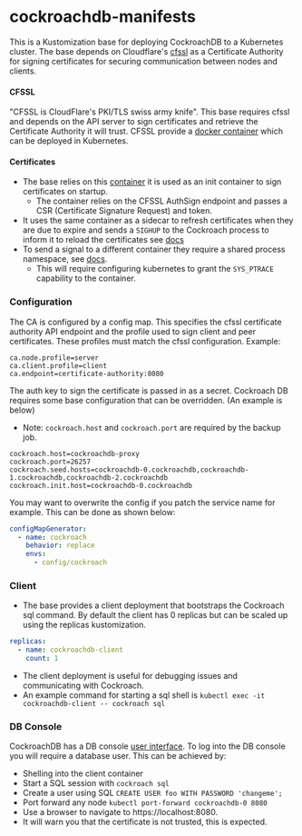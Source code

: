 # cockroachdb-manifests

This is a Kustomization base for deploying CockroachDB to a Kubernetes cluster. The base depends on Cloudflare's
[cfssl](https://github.com/cloudflare/cfssl) as a Certificate Authority for signing certificates for
securing communication between nodes and clients.

#### CFSSL

"CFSSL is CloudFlare's PKI/TLS swiss army knife". This base requires cfssl and depends on the API server
to sign certificates and retrieve the Certificate Authority it will trust. CFSSL provide a
[docker container](https://hub.docker.com/r/cfssl/cfssl/) which can be deployed in Kubernetes.

#### Certificates

- The base relies on this [container](https://github.com/utilitywarehouse/docker-cockroach-cfssl-certs) it is used
  as an init container to sign certificates on startup.
    - The container relies on the CFSSL AuthSign endpoint and passes a CSR (Certificate Signature Request) and token.
- It uses the same container as a sidecar to refresh certificates when they are due to expire and sends a `SIGHUP` to the
  Cockroach process to inform it to reload the certificates see [docs](https://www.cockroachlabs.com/docs/stable/rotate-certificates.html)
- To send a signal to a different container they require a shared process namespace,
  see [docs](https://kubernetes.io/docs/tasks/configure-pod-container/share-process-namespace/).
    - This will require configuring kubernetes to grant the `SYS_PTRACE` capability to the container.

### Configuration
The CA is configured by a config map. This specifies the cfssl certificate authority
API endpoint and the profile used to sign client and peer certificates. These profiles must match the
cfssl configuration.
Example:
```
ca.node.profile=server
ca.client.profile=client
ca.endpoint=certificate-authority:8080
```
The auth key to sign the certificate is passed in as a secret.
Cockroach DB requires some base configuration that can be overridden. (An example is below)
- Note: `cockroach.host` and `cockroach.port` are required by the backup job.
```
cockroach.host=cockroachdb-proxy
cockroach.port=26257
cockroach.seed.hosts=cockroachdb-0.cockroachdb,cockroachdb-1.cockroachdb,cockroachdb-2.cockroachdb
cockroach.init.host=cockroachdb-0.cockroachdb
```
You may want to overwrite the config if you patch the service name for example. This can be done as shown below:
```yaml
configMapGenerator:
  - name: cockroach
    behavior: replace
    envs:
      - config/cockroach
```

### Client

- The base provides a client deployment that bootstraps the Cockroach sql command. By default the client has 0 replicas
  but can be scaled up using the replicas kustomization.
```yaml
replicas:
  - name: cockroachdb-client
    count: 1
```
- The client deployment is useful for debugging issues and communicating with Cockroach.
- An example command for starting a sql shell is `kubectl exec -it cockroachdb-client -- cockroach sql`

### DB Console

CockroachDB has a DB console [user interface](https://www.cockroachlabs.com/docs/stable/ui-overview.html).
To log into the DB console you will require a database user.
This can be achieved by:
- Shelling into the client container
- Start a SQL session with `cockroach sql`
- Create a user using SQL `CREATE USER foo WITH PASSWORD 'changeme';`
- Port forward any node `kubectl port-forward cockroachdb-0 8080`
- Use a browser to navigate to https://localhost:8080.
- It will warn you that the certificate is not trusted, this is expected. 


